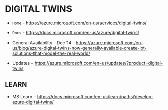 # DIGITAL TWINS

* ```Home``` - https://azure.microsoft.com/en-us/services/digital-twins/
* ```Docs``` - https://docs.microsoft.com/en-us/azure/digital-twins/
* General Availability - Dec 14 - https://azure.microsoft.com/en-us/blog/azure-digital-twins-now-generally-available-create-iot-solutions-that-model-the-real-world/

* Updates - https://azure.microsoft.com/en-us/updates/?product=digital-twins

## LEARN

* MS Learn - https://docs.microsoft.com/en-us/learn/paths/develop-azure-digital-twins/

